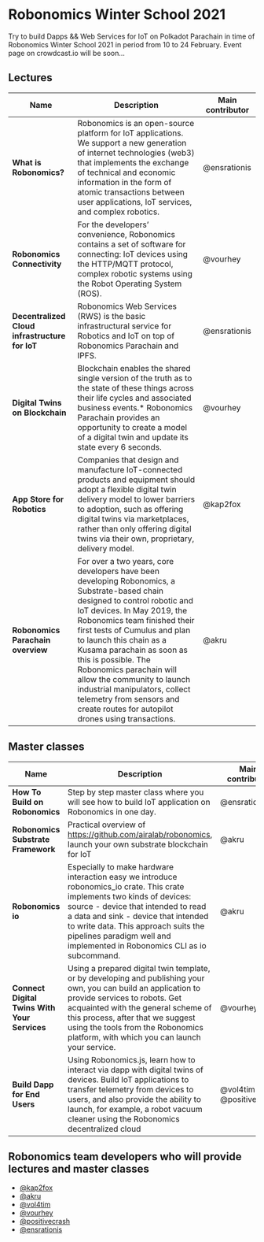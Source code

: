 # Robonomics Winter School 2021
Try to build Dapps &amp;&amp; Web Services for IoT on Polkadot Parachain in time of Robonomics Winter School 2021 in period from 10 to 24 February. Event page on crowdcast.io will be soon...

## Lectures

Name | Description |  Main contributor
-----|-------------|-------------------
**What is Robonomics?** | Robonomics is an open-source platform for IoT applications. We support a new generation of internet technologies (web3) that implements the exchange of technical and economic information in the form of atomic transactions between user applications, IoT services, and complex robotics. | @ensrationis
**Robonomics Connectivity** | For the developers’ convenience, Robonomics contains a set of software for connecting: IoT devices using the HTTP/MQTT protocol, complex robotic systems using the Robot Operating System (ROS). | @vourhey
**Decentralized Cloud infrastructure for IoT** | Robonomics Web Services (RWS) is the basic infrastructural service for Robotics and IoT on top of Robonomics Parachain and IPFS. | @ensrationis
**Digital Twins on Blockchain** | Blockchain enables the shared single version of the truth as to the state of these things across their life cycles and associated business events.* Robonomics Parachain provides an opportunity to create a model of a digital twin and update its state every 6 seconds. | @vourhey
**App Store for Robotics** | Companies that design and manufacture IoT-connected products and equipment should adopt a flexible digital twin delivery model to lower barriers to adoption, such as offering digital twins via marketplaces, rather than only offering digital twins via their own, proprietary, delivery model. | @kap2fox
**Robonomics Parachain overview** | For over a two years, core developers have been developing Robonomics, a Substrate-based chain designed to control robotic and IoT devices. In May 2019, the Robonomics team finished their first tests of Cumulus and plan to launch this chain as a Kusama parachain as soon as this is possible. The Robonomics parachain will allow the community to launch industrial manipulators, collect telemetry from sensors and create routes for autopilot drones using transactions.  | @akru


## Master classes 

Name | Description | Main contributor
-----|-------------|-----------------
**How To Build on Robonomics** | Step by step master class where you will see how to build IoT application on Robonomics in one day. | @ensrationis
**Robonomics Substrate Framework** | Practical overview of https://github.com/airalab/robonomics, launch your own substrate blockchain for IoT | @akru
**Robonomics io** | Especially to make hardware interaction easy we introduce robonomics_io crate. This crate implements two kinds of devices: source - device that intended to read a data and sink - device that intended to write data. This approach suits the pipelines paradigm well and implemented in Robonomics CLI as io subcommand. | @akru
**Connect Digital Twins With Your Services** | Using a prepared digital twin template, or by developing and publishing your own, you can build an application to provide services to robots. Get acquainted with the general scheme of this process, after that we suggest using the tools from the Robonomics platform, with which you can launch your service. | @vourhey
**Build Dapp for End Users** | Using Robonomics.js, learn how to interact via dapp with digital twins of devices. Build IoT applications to transfer telemetry from devices to users, and also provide the ability to launch, for example, a robot vacuum cleaner using the Robonomics decentralized cloud | @vol4tim && @positivecrash

## Robonomics team developers who will provide lectures and master classes
* [@kap2fox](https://scholar.google.com/citations?user=J3HFpjoAAAAJ&hl=en)
* [@akru](https://github.com/akru)
* [@vol4tim](https://github.com/vol4tim)
* [@vourhey](https://github.com/Vourhey)
* [@positivecrash](https://github.com/positivecrash)
* [@ensrationis](https://scholar.google.com/citations?user=0c53yygAAAAJ&hl=en)
